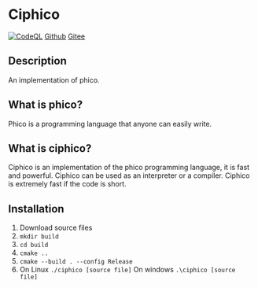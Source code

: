 # Ciphico

[![CodeQL](https://github.com/3swordman/ciphico/actions/workflows/codeql-analysis.yml/badge.svg)](https://github.com/3swordman/ciphico/actions/workflows/codeql-analysis.yml)
[Github](https://github.com/3swordman/ciphico) [Gitee](https://gitee.com/phico/ciphico)

## Description

An implementation of phico.

## What is phico?

Phico is a programming language that anyone can easily write.

## What is ciphico?

Ciphico is an implementation of the phico programming language, it is fast and powerful.
Ciphico can be used as an interpreter or a compiler.
Ciphico is extremely fast if the code is short.

## Installation

1. Download source files
2. ```mkdir build```
3. ```cd build```
4. ```cmake ..```
5. ```cmake --build . --config Release```
6. On Linux ```./ciphico [source file]``` On windows ```.\ciphico [source file]```
